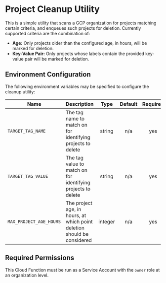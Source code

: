 # Project Cleanup Utility

This is a simple utility that scans a GCP organization for projects matching certain criteria, and enqueues such projects for deletion. Currently supported criteria are the combination of:

- **Age:** Only projects older than the configured age, in hours, will be marked for deletion.
- **Key-Value Pair:** Only projects whose labels contain the provided key-value pair will be marked for deletion.

## Environment Configuration

The following environment variables may be specified to configure the cleanup utility:

| Name | Description | Type | Default | Required |
|------|-------------|:----:|:-----:|:-----:|
| `TARGET_TAG_NAME` | The tag name to match on for identifying projects to delete | string | n/a | yes |
| `TARGET_TAG_VALUE` | The tag value to match on for identifying projects to delete | string | n/a | yes |
| `MAX_PROJECT_AGE_HOURS` | The project age, in hours, at which point deletion should be considered | integer | n/a | yes |

## Required Permissions

This Cloud Function must be run as a Service Account with the `owner` role at an organization level.

